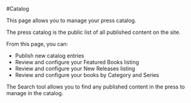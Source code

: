 #Catalog

This page allows you to manage your press catalog. 

The press catalog is the public list of all published content on the site.

From this page, you can:

* Publish new catalog entries
* Review and configure your Featured Books listing
* Review and configure your New Releases listing
* Review and configure your books by Category and Series

The Search tool allows you to find any published content in the press to manage in the catalog.


